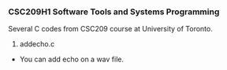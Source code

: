 ### CSC209H1 Software Tools and Systems Programming
Several C codes from CSC209 course at University of Toronto.

1. addecho.c
- You can add echo on a wav file.

